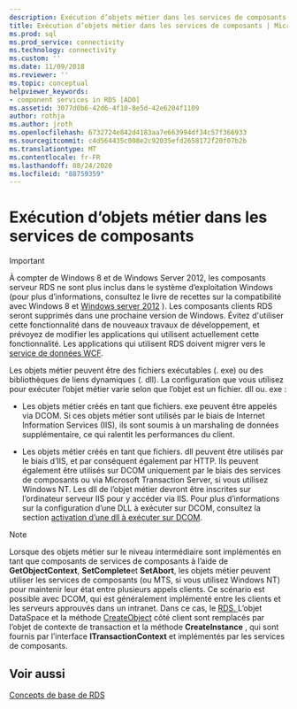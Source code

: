```yaml
---
description: Exécution d’objets métier dans les services de composants
title: Exécution d’objets métier dans les services de composants | Microsoft Docs
ms.prod: sql
ms.prod_service: connectivity
ms.technology: connectivity
ms.custom: ''
ms.date: 11/09/2018
ms.reviewer: ''
ms.topic: conceptual
helpviewer_keywords:
- component services in RDS [ADO]
ms.assetid: 3077d0b6-42d6-4f10-8e5d-42e6204f1109
author: rothja
ms.author: jroth
ms.openlocfilehash: 6732724e842d4183aa7e663994df34c57f366933
ms.sourcegitcommit: c4d564435c008e2c92035efd2658172f20f07b2b
ms.translationtype: MT
ms.contentlocale: fr-FR
ms.lasthandoff: 08/24/2020
ms.locfileid: "88759359"
---
```

# <a name="running-business-objects-in-component-services"></a>Exécution d’objets métier dans les services de composants
> [!IMPORTANT]
>  À compter de Windows 8 et de Windows Server 2012, les composants serveur RDS ne sont plus inclus dans le système d’exploitation Windows (pour plus d’informations, consultez le livre de recettes sur la compatibilité avec Windows 8 et [Windows server 2012](https://www.microsoft.com/download/details.aspx?id=27416) ). Les composants clients RDS seront supprimés dans une prochaine version de Windows. Évitez d'utiliser cette fonctionnalité dans de nouveaux travaux de développement, et prévoyez de modifier les applications qui utilisent actuellement cette fonctionnalité. Les applications qui utilisent RDS doivent migrer vers le [service de données WCF](https://go.microsoft.com/fwlink/?LinkId=199565).  
  
 Les objets métier peuvent être des fichiers exécutables (. exe) ou des bibliothèques de liens dynamiques (. dll). La configuration que vous utilisez pour exécuter l’objet métier varie selon que l’objet est un fichier. dll ou. exe :  
  
-   Les objets métier créés en tant que fichiers. exe peuvent être appelés via DCOM. Si ces objets métier sont utilisés par le biais de Internet Information Services (IIS), ils sont soumis à un marshaling de données supplémentaire, ce qui ralentit les performances du client.  
  
-   Les objets métier créés en tant que fichiers. dll peuvent être utilisés par le biais d’IIS, et par conséquent également par HTTP. Ils peuvent également être utilisés sur DCOM uniquement par le biais des services de composants ou via Microsoft Transaction Server, si vous utilisez Windows NT. Les dll de l’objet métier devront être inscrites sur l’ordinateur serveur IIS pour y accéder via IIS. Pour plus d’informations sur la configuration d’une DLL à exécuter sur DCOM, consultez la section [activation d’une dll à exécuter sur DCOM](./enabling-a-dll-to-run-on-dcom.md).  
  
> [!NOTE]
>  Lorsque des objets métier sur le niveau intermédiaire sont implémentés en tant que composants de services de composants à l’aide de **GetObjectContext**, **SetComplete**et **SetAbort**, les objets métier peuvent utiliser les services de composants (ou MTS, si vous utilisez Windows NT) pour maintenir leur état entre plusieurs appels clients. Ce scénario est possible avec DCOM, qui est généralement implémenté entre les clients et les serveurs approuvés dans un intranet. Dans ce cas, le [RDS. ](../../reference/rds-api/dataspace-object-rds.md) L’objet DataSpace et la méthode [CreateObject](../../reference/rds-api/createobject-method-rds.md) côté client sont remplacés par l’objet de contexte de transaction et la méthode **CreateInstance** , qui sont fournis par l’interface **ITransactionContext** et implémentés par les services de composants.  
  
## <a name="see-also"></a>Voir aussi  
 [Concepts de base de RDS](./rds-fundamentals.md)